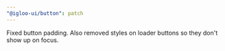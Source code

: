 ```yaml
---
"@igloo-ui/button": patch
---
```


Fixed button padding. Also removed styles on loader buttons so they don't show up on focus.
